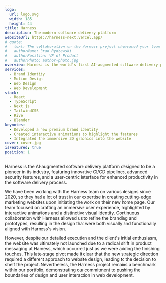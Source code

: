 ```yaml
---
logo:
  url: logo.svg
  width: 185
  height: 44
title: Harness
description: The modern software delivery platform
websiteUrl: https://harness-next.vercel.app/
# quote:
#   text: The collaboration on the Harness project showcased your team's creativity and technical prowess. Though the website did not launch due to strategic shifts at Harness, the work produced was exemplary. The top-notch design provided our internal team with a clear vision of the potential visual direction, leaving us thoroughly impressed. We appreciate Pixel Point's dedication and expertise and look forward to future collaborations.
#   authorName: Brad Rydzewski
#   authorPosition: VP of Product
#   authorPhoto: author-photo.jpg
overview: Harness is the world's first AI-augmented software delivery platform that helps developers simplify their work with innovative CI/CD, Feature Flags, Infrastructure as Code Management, and Chaos Engineering tools.
services:
  - Brand Identity
  - Motion Design
  - Web Design
  - Web Development
stack:
  - React
  - TypeScript
  - Next.js
  - TailwindCSS
  - Rive
  - Blender
keynotes:
  - Developed a new premium brand identity
  - Created interactive animations to highlight the features
  - Integrated the immersive 3D graphics into the website
cover: cover.jpg
isFeatured: true
position: 1
---
```


Harness is the AI-augmented software delivery platform designed to be a pioneer in its industry, featuring innovative CI/CD pipelines, advanced security features, and a user-centric interface for enhanced productivity in the software delivery process.

We have been working with the Harness team on various designs since 2020, so they had a lot of trust in our expertise in creating cutting-edge marketing websites upon initiating the work on their new home page. Our team focused on crafting an immersive user experience, highlighted by interactive animations and a distinctive visual identity. Continuous collaboration with Harness allowed us to refine the branding and prototypes, resulting in the design that were both visually and functionally aligned with Harness's vision.

However, despite our detailed execution and the client's initial enthusiasm, the website was ultimately not launched due to a radical shift in product messaging at Harness, which occurred just as we were adding the finishing touches. This late-stage pivot made it clear that the new strategic direction required a different approach to website design, leading to the decision to shelf the project. Nevertheless, the Harness project remains a benchmark within our portfolio, demonstrating our commitment to pushing the boundaries of design and user interaction in web development.

